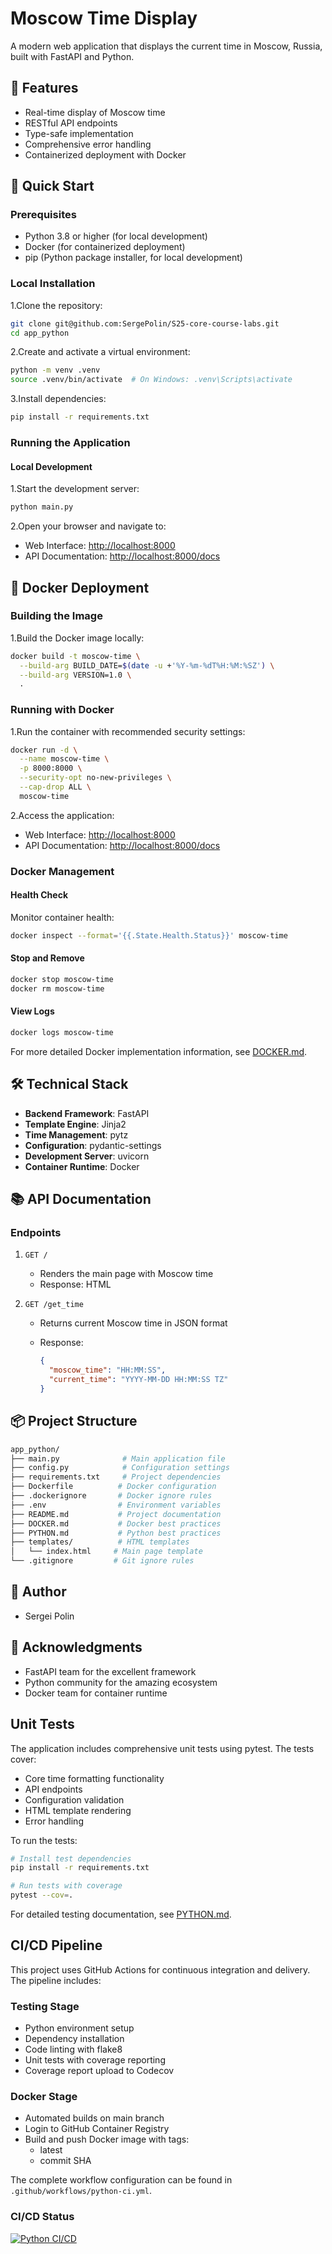 # Moscow Time Display

A modern web application that displays the current time in Moscow, Russia, built with FastAPI and Python.

## 🌟 Features

- Real-time display of Moscow time
- RESTful API endpoints
- Type-safe implementation
- Comprehensive error handling
- Containerized deployment with Docker

## 🚀 Quick Start

### Prerequisites

- Python 3.8 or higher (for local development)
- Docker (for containerized deployment)
- pip (Python package installer, for local development)

### Local Installation

1.Clone the repository:

```bash
git clone git@github.com:SergePolin/S25-core-course-labs.git
cd app_python
```

2.Create and activate a virtual environment:

```bash
python -m venv .venv
source .venv/bin/activate  # On Windows: .venv\Scripts\activate
```

3.Install dependencies:

```bash
pip install -r requirements.txt
```

### Running the Application

#### Local Development

1.Start the development server:

```bash
python main.py
```

2.Open your browser and navigate to:

- Web Interface: <http://localhost:8000>
- API Documentation: <http://localhost:8000/docs>

## 🐳 Docker Deployment

### Building the Image

1.Build the Docker image locally:

```bash
docker build -t moscow-time \
  --build-arg BUILD_DATE=$(date -u +'%Y-%m-%dT%H:%M:%SZ') \
  --build-arg VERSION=1.0 \
  .
```

### Running with Docker

1.Run the container with recommended security settings:

```bash
docker run -d \
  --name moscow-time \
  -p 8000:8000 \
  --security-opt no-new-privileges \
  --cap-drop ALL \
  moscow-time
```

2.Access the application:

- Web Interface: <http://localhost:8000>
- API Documentation: <http://localhost:8000/docs>

### Docker Management

#### Health Check

Monitor container health:

```bash
docker inspect --format='{{.State.Health.Status}}' moscow-time
```

#### Stop and Remove

```bash
docker stop moscow-time
docker rm moscow-time
```

#### View Logs

```bash
docker logs moscow-time
```

For more detailed Docker implementation information, see [DOCKER.md](DOCKER.md).

## 🛠️ Technical Stack

- **Backend Framework**: FastAPI
- **Template Engine**: Jinja2
- **Time Management**: pytz
- **Configuration**: pydantic-settings
- **Development Server**: uvicorn
- **Container Runtime**: Docker

## 📚 API Documentation

### Endpoints

1. `GET /`
   - Renders the main page with Moscow time
   - Response: HTML

2. `GET /get_time`
   - Returns current Moscow time in JSON format
   - Response:

     ```json
     {
       "moscow_time": "HH:MM:SS",
       "current_time": "YYYY-MM-DD HH:MM:SS TZ"
     }
     ```

## 📦 Project Structure

```bash
app_python/
├── main.py              # Main application file
├── config.py            # Configuration settings
├── requirements.txt     # Project dependencies
├── Dockerfile          # Docker configuration
├── .dockerignore       # Docker ignore rules
├── .env                # Environment variables
├── README.md           # Project documentation
├── DOCKER.md           # Docker best practices
├── PYTHON.md           # Python best practices
├── templates/          # HTML templates
│   └── index.html     # Main page template
└── .gitignore         # Git ignore rules
```

## 👥 Author

- Sergei Polin

## 🙏 Acknowledgments

- FastAPI team for the excellent framework
- Python community for the amazing ecosystem
- Docker team for container runtime

## Unit Tests

The application includes comprehensive unit tests using pytest. The tests cover:

- Core time formatting functionality
- API endpoints
- Configuration validation
- HTML template rendering
- Error handling

To run the tests:

```bash
# Install test dependencies
pip install -r requirements.txt

# Run tests with coverage
pytest --cov=.
```

For detailed testing documentation, see [PYTHON.md](PYTHON.md).

## CI/CD Pipeline

This project uses GitHub Actions for continuous integration and delivery. The pipeline includes:

### Testing Stage
- Python environment setup
- Dependency installation
- Code linting with flake8
- Unit tests with coverage reporting
- Coverage report upload to Codecov

### Docker Stage
- Automated builds on main branch
- Login to GitHub Container Registry
- Build and push Docker image with tags:
  - latest
  - commit SHA

The complete workflow configuration can be found in `.github/workflows/python-ci.yml`.

### CI/CD Status
[![Python CI/CD](https://github.com/{owner}/{repo}/actions/workflows/python-ci.yml/badge.svg)](https://github.com/{owner}/{repo}/actions/workflows/python-ci.yml)
